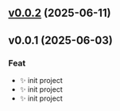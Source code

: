 
<a name="v0.0.2"></a>
## [v0.0.2](https://github.com/scrapeless-ai/sdk-go/compare/v0.0.1...v0.0.2) (2025-06-11)


<a name="v0.0.1"></a>
## v0.0.1 (2025-06-03)

### Feat

* ✨ init project
* ✨ init project
* ✨ init project

